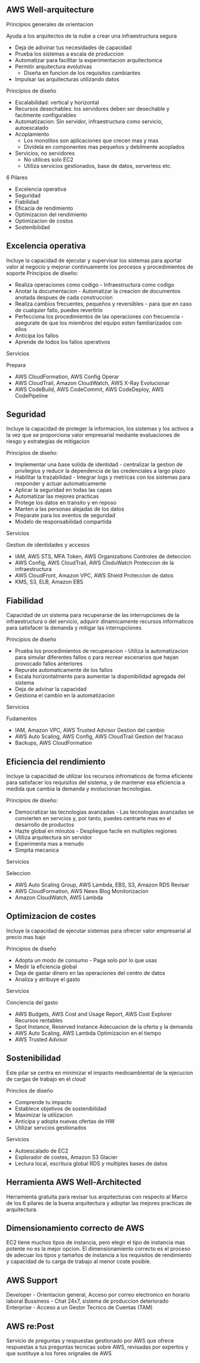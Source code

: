 ## AWS Well-arquitecture
Principios generales de orientacion

Ayuda a los arquitectos de la nube a crear una infraestructura segura

-   Deja de adivinar tus necesidades de capacidad
-   Prueba los sistemas a escala de produccion
-   Automatizar para facilitar la experimentacion arquitectonica
-   Permitir arquitectura evolutivas
    -   Diseña en funcion de los requisitos cambiantes
-   Impulsar las arquitecturas utilizando datos

Principios de diseño

-   Escalabilidad: vertical y horizontal
-   Recursos desechables: los servidores deben ser desechable y facilmente configurables
-   Automatizacion: Sin servidor, infraestructura como servicio, autoescalado
-   Acoplamiento
    -   Los monolitos son aplicaciones que crecen mas y mas 
    -   Dividela en componentes mas pequeños y debilmente acoplados
-   Servicios, no servidores
    -   No utilices solo EC2
    -   Utiliza servicios gestionados, base de datos, serverless etc.

6 Pilares

-   Excelencia operativa
-   Seguridad
-   Fiabilidad
-   Eficacia de rendimiento
-   Optimizacion del rendimiento
-   Optimizacion de costos
-   Sostenibilidad

## Excelencia operativa

Incluye la capacidad de ejecutar y supervisar los sistemas para aportar valor al negocio y mejorar continuamente los procesos y procedimientos de soporte
Principios de diseño:
-   Realiza operaciones como codigo - Infraestructura como codigo
-   Anotar la documentacion - Automatizar la creacion de documentos anotada despues de cada construccion
-   Realiza cambios frecuentes, pequeños y reversibles - para que en caso de cualquier fallo, puedes revertirlo
-   Perfecciona los procedimientos de las operaciones con frecuencia - asegurate de que los miembros del equipo esten familiarizados con ellos
-   Anticipa los fallos
-   Aprende de todos los fallos operativos

Servicios

Prepara
-   AWS CloudFormation, AWS Config
Operar
-   AWS CloudTrail, Amazon CloudWatch, AWS X-Ray
Evolucionar
-   AWS CodeBuild, AWS CodeCommit, AWS CodeDeploy, AWS CodePipeline

## Seguridad

Incluye la capacidad de proteger la informacion, los sistemas y los activos a la vez que se proporciona valor empresarial mediante evaluaciones de riesgo y estrategias de mitigacion

Principios de diseño:
-   Implementar una base solida de identidad - centralizar la gestion de privilegios y reducir la dependencia de las credenciales a largo plazo
-   Habilitar la trazabilidad - Integrar logs y metricas con los sistemas para responder y actuar automaticamente
-   Aplicar la seguridad en todas las capas
-   Automatizar las mejores practicas
-   Protege los datos en transito y en reposo
-   Manten a las personas alejadas de los datos
-   Preparate para los eventos de seguridad
-   Modelo de responsabilidad compartida

Servicios

Gestion de identidades y accesos
-   IAM, AWS STS, MFA Token, AWS Organizations
Controles de deteccion
-   AWS Config, AWS  CloudTrail, AWS CloduWatch
Proteccion de la infraestructura
-   AWS CloudFront, Amazon VPC, AWS Shield
Proteccion de datos
-   KMS, S3, ELB, Amazon EBS

## Fiabilidad

Capacidad de un sistema para recuperarse de las interrupciones de la infraestructura o del servicio, adquirir dinamicamente recursos informaticos para satisfacer la demanda y mitigar las interrupciones

Principios de diseño
-   Prueba los procedimientos de recuperacion - Utiliza la automatizacion para simular diferentes fallos o para recrear escenarios que hayan provocado fallos anteriores
-   Repurate automaticamente de los fallos
-   Escala horizontalmente para aumentar la disponibilidad agregada del sistema
-   Deja de advinar la capacidad
-   Gestiona el cambio en la automatizacion

Servicios

Fudamentos
-   IAM, Amazon VPC, AWS Trusted Advisor
Gestion del cambio
-   AWS Auto Scaling, AWS Config, AWS CloudTrail
Gestion del fracaso
-   Backups, AWS CloudFormation

## Eficiencia del rendimiento

Incluye la capacidad de utilizar los recursos infromaticos de forma eficiente para satisfacer los requisitos del sistema, y de mantener esa eficiencia a medida que cambia la demanda y evolucionan tecnologias.

Principios de diseño:
-   Democratizar las tecnologias avanzadas - Las tecnologias avanzadas se convierten en servcios y, por tanto, puedes centrarte mas en el desarrollo de productos
-   Hazte global en minutos - Despliegue facile en multiples regiones
-   Utiliza arquitectura sin servidor
-   Experimenta mas a menudo
-   Simpita mecanica

Servicios

Seleccion
-   AWS Auto Scaling Group, AWS Lambda, EBS, S3, Amazon RDS
Revisar
-   AWS CloudFormation, AWS News Blog
Monitorizacion
-   Amazon CloudWatch, AWS Lambda

## Optimizacion de costes

Incluye la capacidad de ejecutar sistemas para ofrecer valor empresarial al precio mas bajo

Principios de diseño
-   Adopta un modo de consumo - Paga solo por lo que usas
-   Medir la eficiencia global
-   Deja de gastar dinero en las operaciones del centro de datos
-   Analiza y atribuye el gasto

Servicios

Conciencia del gasto
-   AWS Budgets, AWS Cost and Usage Report, AWS Cost Explorer
Recursos rentables
-   Spot Instance, Reserved Instance
Adecuacion de la oferta y la demanda
-   AWS Auto Scaling, AWS Lambda
Optimizacion en el tiempo
-   AWS Trusted Advisor

## Sostenibilidad

Este pilar se centra en minimizar el impacto medioambiental de la ejecucion de cargas de trabajo en el cloud

Princiios de diseño
-   Comprende tu impacto
-   Establece objetivos de sostenibilidad
-   Maximizar la utilizacion
-   Anticipa y adopta nuevas ofertas de HW
-   Utilizar servcios gestionados

Servicios

-   Autoescalado de EC2
-   Explorador de costes, Amazon S3 Glacier
-   Lectura local, escritura global RDS y multiples bases de datos

## Herramienta AWS Well-Architected

Herramienta gratuita para revisar tus arquitecturas con respecto al Marco de los 6 pilares de la buena arquitectura y adoptar las mejores practicas de arquitectura.

## Dimensionamiento correcto de AWS

EC2 tiene muchos tipos de instancia, pero elegir el tipo de instancia mas potente no es la mejor opcion.
El dimensionamiento correcto es el proceso de adecuar los tipos y tamaños de instancia a los requisitos de rendimiento y capacidad de tu carga de trabajo al menor coste posible.

## AWS Support

Developer - Orientacion general, Acceso por correo electronico en horario laboral
Bussiness - Chat 24x7, sistema de produccion deteriorado
Enterprise - Acceso a un Gestor Tecnico de Cuentas (TAM)

## AWS re:Post

Servicio de preguntas y respuestas gestionado por AWS que ofrece respuestas a tus preguntas tecnicas sobre AWS, revisadas por expertos y que sustituye a los fores orignales de AWS
